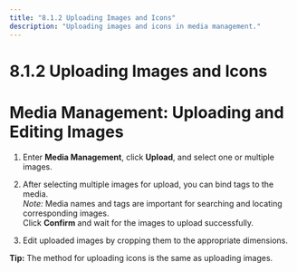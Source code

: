 ```yaml
---
title: "8.1.2 Uploading Images and Icons"
description: "Uploading images and icons in media management."
---
```


# 8.1.2 Uploading Images and Icons

# Media Management: Uploading and Editing Images

1. Enter **Media Management**, click **Upload**, and select one or multiple images.

2. After selecting multiple images for upload, you can bind tags to the media.  
   *Note:* Media names and tags are important for searching and locating corresponding images.  
   Click **Confirm** and wait for the images to upload successfully.

3. Edit uploaded images by cropping them to the appropriate dimensions.

**Tip:** The method for uploading icons is the same as uploading images.
